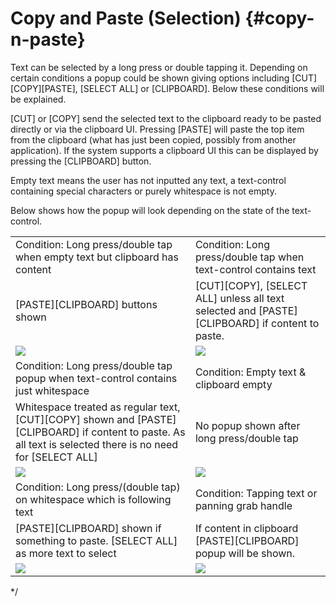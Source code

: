 <!--
/**-->

# Copy and Paste  (Selection) {#copy-n-paste}

Text can be selected by a long press or double tapping it.   Depending on certain conditions a popup could be shown giving options including [CUT][COPY][PASTE], [SELECT ALL] or [CLIPBOARD]. Below these conditions will be explained.

[CUT] or [COPY] send the selected text to the clipboard ready to be pasted directly or via the clipboard UI.   Pressing [PASTE] will paste the top item from the clipboard (what has just been copied, possibly from another application).  If the system supports a clipboard UI this can be displayed by pressing the [CLIPBOARD] button.

Empty text means the user has not inputted any text, a text-control containing special characters or purely whitespace is not empty.

Below shows how the popup will look depending on the state of the text-control.

|  |  |
|--|--|
| Condition: Long press/double tap when empty text but clipboard has content  |  Condition: Long press/double tap when text-control contains text |
|[PASTE][CLIPBOARD] buttons shown| [CUT][COPY], [SELECT ALL] unless all text selected and [PASTE][CLIPBOARD] if content to paste. |
|    ![ ](./EmptyTextClipboardHasContent.png) |  ![ ](./SelectingText.png) |
| Condition: Long press/double tap popup when text-control contains just whitespace | Condition: Empty text & clipboard empty |
| Whitespace treated as regular text, [CUT][COPY] shown and [PASTE][CLIPBOARD] if content to paste. As all text is selected there is no need for [SELECT ALL] |  No popup shown after long press/double tap|
|  ![ ](./SelectAllWhitespace.png) | ![ ](./EmptyTextAndNoContentToPaste.png)|
| Condition: Long press/(double tap) on whitespace which is following text | Condition: Tapping text or panning grab handle |
| [PASTE][CLIPBOARD] shown if something to paste. [SELECT ALL] as more text to select | If content in clipboard [PASTE][CLIPBOARD] popup will be shown. |
| ![ ](./SelectWhitespaceAfterText.png) | ![ ](./TapAfterCopyingText.png) |


*/
